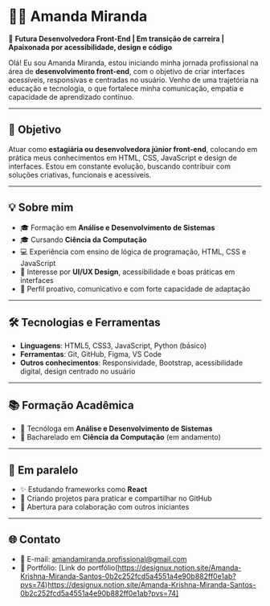 # 👩‍💻 Amanda Miranda

🎯 **Futura Desenvolvedora Front-End | Em transição de carreira | Apaixonada por acessibilidade, design e código**

Olá! Eu sou Amanda Miranda, estou iniciando minha jornada profissional na área de **desenvolvimento front-end**, com o objetivo de criar interfaces acessíveis, responsivas e centradas no usuário. Venho de uma trajetória na educação e tecnologia, o que fortalece minha comunicação, empatia e capacidade de aprendizado contínuo.

---

## 🚀 Objetivo

Atuar como **estagiária ou desenvolvedora júnior front-end**, colocando em prática meus conhecimentos em HTML, CSS, JavaScript e design de interfaces. Estou em constante evolução, buscando contribuir com soluções criativas, funcionais e acessíveis.

---

## 💡 Sobre mim

- 🎓 Formação em **Análise e Desenvolvimento de Sistemas**
- 🎓 Cursando **Ciência da Computação**
- 💻 Experiência com ensino de lógica de programação, HTML, CSS e JavaScript
- 🎨 Interesse por **UI/UX Design**, acessibilidade e boas práticas em interfaces
- 🧠 Perfil proativo, comunicativo e com forte capacidade de adaptação

---

## 🛠️ Tecnologias e Ferramentas

- **Linguagens**: HTML5, CSS3, JavaScript, Python (básico)
- **Ferramentas**: Git, GitHub, Figma, VS Code
- **Outros conhecimentos**: Responsividade, Bootstrap, acessibilidade digital, design centrado no usuário

---

## 📚 Formação Acadêmica

- 🧾 Tecnóloga em **Análise e Desenvolvimento de Sistemas**
- 📘 Bacharelado em **Ciência da Computação** (em andamento)

---

## 📌 Em paralelo

- ✨ Estudando frameworks como **React**
- 🧩 Criando projetos para praticar e compartilhar no GitHub
- 🤝 Abertura para colaboração com outros iniciantes
---

## 🌐 Contato

- 💌 E-mail: amandamiranda.profissional@gmail.com
- 📁 Portfólio: [Link do portfólio(https://designux.notion.site/Amanda-Krishna-Miranda-Santos-0b2c252fcd5a4551a4e90b882ff0e1ab?pvs=74)https://designux.notion.site/Amanda-Krishna-Miranda-Santos-0b2c252fcd5a4551a4e90b882ff0e1ab?pvs=74]
